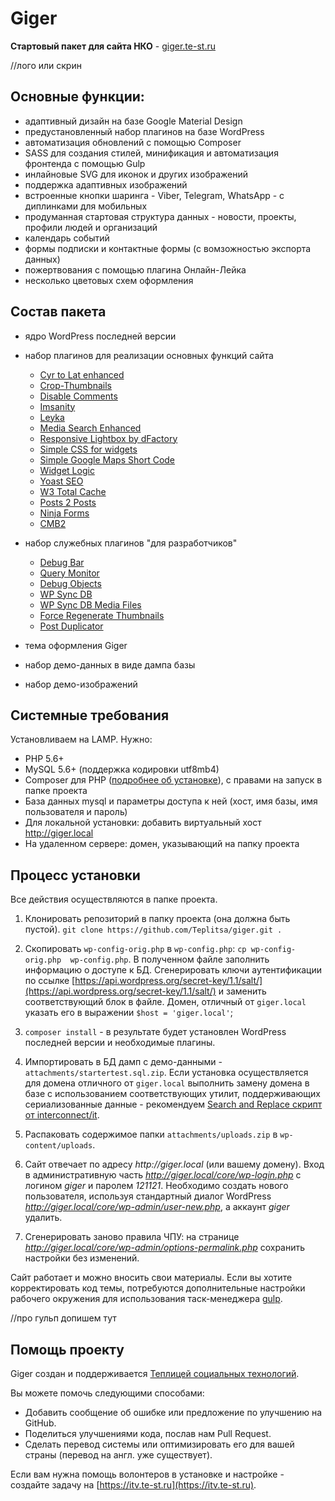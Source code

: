 # Giger #

**Cтартовый пакет для сайта НКО** - [giger.te-st.ru]()

//лого или скрин

## Основные функции:

- адаптивный дизайн на базе Google Material Design
- предустановленный набор плагинов на базе WordPress
- автоматизация обновлений с помощью Composer
- SASS для создания стилей, минификация и автоматизация фронтенда с помощью Gulp
- инлайновые SVG для иконок и других изображений
- поддержка адаптивных изображений
- встроенные кнопки шаринга - Viber, Telegram, WhatsApp - с диплинками для мобильных
- продуманная стартовая структура данных - новости, проекты, профили людей и организаций
- календарь событий
- формы подписки и контактные формы (с вомзожностью экспорта данных)
- пожертвования с помощью плагина Онлайн-Лейка
- несколько цветовых схем оформления

## Состав пакета

- ядро WordPress последней версии

- набор плагинов для реализации основных функций сайта

	- [Cyr to Lat enhanced](https://wordpress.org/plugins/cyr3lat/) 
	- [Crop-Thumbnails](https://wordpress.org/plugins/crop-thumbnails/) 
	- [Disable Comments](https://wordpress.org/plugins/disable-comments/)         
	- [Imsanity](https://wordpress.org/plugins/imsanity/) 
	- [Leyka](https://wordpress.org/plugins/leyka/) 
	- [Media Search Enhanced](https://wordpress.org/plugins/media-search-enhanced/) 
	- [Responsive Lightbox by dFactory](https://wordpress.org/plugins/responsive-lightbox/)         
	- [Simple CSS for widgets](https://wordpress.org/plugins/simple-css-for-widgets/) 
	- [Simple Google Maps Short Code](https://wordpress.org/plugins/simple-google-maps-short-code/) 
	- [Widget Logic](https://wordpress.org/plugins/widget-logic/) 
	- [Yoast SEO](https://wordpress.org/plugins/wordpress-seo/) 
	- [W3 Total Cache](https://wordpress.org/plugins/w3-total-cache/)
	- [Posts 2 Posts](https://wordpress.org/plugins/posts-to-posts/) 
	- [Ninja Forms](https://wordpress.org/plugins/ninja-forms/) 
	- [CMB2](https://wordpress.org/plugins/cmb2/)
	
- набор служебных плагинов "для разработчиков"

	- [Debug Bar](https://wordpress.org/plugins/debug-bar/) 
	- [Query Monitor](https://wordpress.org/plugins/query-monitor/)       
	- [Debug Objects](https://wordpress.org/plugins/debug-objects/) 
	- [WP Sync DB](https://github.com/wp-sync-db/wp-sync-db) 
	- [WP Sync DB Media Files](https://github.com/wp-sync-db/wp-sync-db-media-files)
	- [Force Regenerate Thumbnails](https://wordpress.org/plugins/force-regenerate-thumbnails/) 
	- [Post Duplicator](https://wordpress.org/plugins/post-duplicator/) 
	
- тема оформления Giger

- набор демо-данных в виде дампа базы

- набор демо-изображений 


## Системные требования 

Установливаем на LAMP. Нужно:

- PHP 5.6+
- MySQL 5.6+ (поддержка кодировки utf8mb4)
- Composer для PHP ([подробнее об установке](https://getcomposer.org/doc/00-intro.md#installation-linux-unix-osx)), с правами на запуск в папке проекта
- База данных mysql и параметры доступа к ней (хост, имя базы, имя пользователя и пароль)
- Для локальной установки: добавить виртуальный хост http://giger.local
- На удаленном сервере: домен, указывающий на папку проекта

## Процесс установки

Все действия осуществляются в папке проекта.

1. Клонировать репозиторий в папку проекта (она должна быть пустой).
`git clone https://github.com/Teplitsa/giger.git .` 

2. Скопировать `wp-config-orig.php` в `wp-config.php`: `cp wp-config-orig.php  wp-config.php`.
	В полученном файле заполнить информацию о доступе к БД. Сгенерировать ключи аутентификации по ссылке [https://api.wordpress.org/secret-key/1.1/salt/](https://api.wordpress.org/secret-key/1.1/salt/) и заменить соответствующий блок в файле. Домен, отличный от `giger.local` указать его в выражении `$host = 'giger.local'`;

3. `composer install` - в результате будет установлен WordPress последней версии и необходимые плагины.

4. Импортировать в БД дамп с демо-данными - `attachments/startertest.sql.zip`. Если установка осуществляется для домена отличного от `giger.local` выполнить замену домена в базе с использованием соответствующих утилит, поддерживающих сериализованные данные - рекомендуем [Search and Replace скрипт от interconnect/it](https://interconnectit.com/products/search-and-replace-for-wordpress-databases/).

5. Распаковать содержимое папки `attachments/uploads.zip` в `wp-content/uploads`.

6. Сайт отвечает по адресу _http://giger.local_ (или вашему домену). Вход в административную часть _http://giger.local/core/wp-login.php_ с логином _giger_ и паролем _121121_. Необходимо создать нового пользователя, используя стандартный диалог WordPress _http://giger.local/core/wp-admin/user-new.php_, а аккаунт _giger_ удалить.

7. Сгенерировать заново правила ЧПУ: на странице _http://giger.local/core/wp-admin/options-permalink.php_ сохранить настройки без изменений.

Сайт работает и можно вносить свои материалы. Если вы хотите корректировать код темы, потребуются дополнительные настройки рабочего окружения для использования таск-менеджера [gulp](http://gulpjs.com/).

//про гульп допишем тут


## Помощь проекту

Giger создан и поддерживается [Теплицей социальных технологий](https://te-st.ru).

Вы можете помочь следующими способами:

  * Добавить сообщение об ошибке или предложение по улучшению на GitHub.
  * Поделиться улучшениями кода, послав нам Pull Request.
  * Сделать перевод системы или оптимизировать его для вашей страны (перевод на англ. уже существует).
  
Если вам нужна помощь волонтеров в установке и настройке - создайте задачу на [https://itv.te-st.ru](https://itv.te-st.ru).


